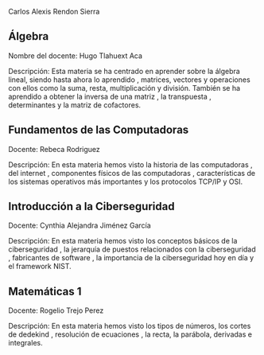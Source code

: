 Carlos Alexis Rendon Sierra

## Álgebra

Nombre del docente: Hugo Tlahuext Aca

Descripción: Esta materia se ha centrado en aprender sobre la álgebra lineal, siendo hasta ahora lo aprendido , matrices, vectores y operaciones con ellos como la suma, resta, multiplicación y división. También se ha aprendido a obtener la inversa de una matriz , la transpuesta , determinantes y la matriz de cofactores.

## Fundamentos de las Computadoras

Docente: Rebeca Rodriguez 

Descripción: En esta materia hemos visto la historia de las computadoras , del internet , componentes físicos de las computadoras , características de los sistemas operativos más importantes y los protocolos TCP/IP y OSI.

## Introducción a la Ciberseguridad

Docente: Cynthia Alejandra Jiménez García 

Descripción: En esta materia hemos visto los conceptos básicos de la ciberseguridad , la jerarquía de puestos relacionados con la ciberseguridad , fabricantes de software , la importancia de la ciberseguridad hoy en día y el framework NIST.

## Matemáticas 1

Docente: Rogelio Trejo Perez 

Descripción: En esta materia hemos visto los tipos de números, los cortes de dedekind , resolución de ecuaciones , la recta, la parábola, derivadas e integrales.
